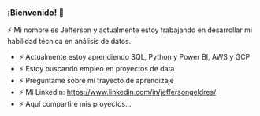 ### ¡Bienvenido! 👋

⚡ Mi nombre es Jefferson y actualmente estoy trabajando en desarrollar mi habilidad técnica en análisis de datos.
- ⚡ Actualmente estoy aprendiendo SQL, Python y Power BI, AWS y GCP
- ⚡ Estoy buscando empleo en proyectos de data
- ⚡ Pregúntame sobre mi trayecto de aprendizaje
- ⚡ Mi LinkedIn: https://www.linkedin.com/in/jeffersongeldres/
- ⚡ Aquí compartiré mis proyectos...
